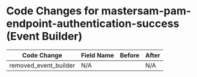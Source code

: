 # Code Changes for mastersam-pam-endpoint-authentication-success (Event Builder)

| Code Change | Field Name | Before | After |
|-------------|------------|--------|-------|
| removed_event_builder | N/A |  | N/A |